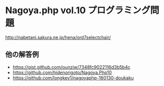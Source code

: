 # Nagoya.php vol.10 プログラミング問題

http://nabetani.sakura.ne.jp/hena/ord7selectchair/

## 他の解答例

* https://gist.github.com/ounziw/7348fc9022116d3b5b4c
* https://github.com/hidenorigoto/Nagoya.Php10
* https://github.com/longkey1/nagoyaphp-160130-doukaku
